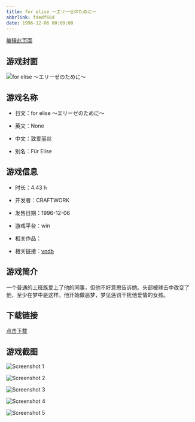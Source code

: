 ```yaml
---
title: for elise ～エリーゼのために～
abbrlink: fdedf66d
date: 1996-12-06 00:00:00
---
```

[编辑此页面](https://github.com/ACG-3/ADV3-source/blob/main/source/_posts/games/for%20elise%20%EF%BD%9E%E3%82%A8%E3%83%AA%E3%83%BC%E3%82%BC%E3%81%AE%E3%81%9F%E3%82%81%E3%81%AB%EF%BD%9E.md)

## 游戏封面

![for elise ～エリーゼのために～](https%3A//pan.timero.xyz/onedrive/img_lib_001/for%20elise%20%EF%BD%9E%E3%82%A8%E3%83%AA%E3%83%BC%E3%82%BC%E3%81%AE%E3%81%9F%E3%82%81%E3%81%AB%EF%BD%9E_cover.avif)


## 游戏名称

- 日文：for elise ～エリーゼのために～
- 英文：None
- 中文：致爱丽丝

- 别名：Für Elise


## 游戏信息

- 时长：4.43 h
- 开发者：CRAFTWORK
- 发售日期：1996-12-06
- 游戏平台：win
- 相关作品：

- 相关链接：[vndb](https://vndb.org/v1863)


## 游戏简介

一个普通的上班族爱上了他的同事，但他不好意思告诉她。头部被球击中改变了他，至少在梦中是这样。他开始做恶梦，梦见惩罚干扰他爱情的女孩。




## 下载链接

[点击下载](https://pan.timero.xyz/onedrive/adv_lib_001/for%20elise%20%EF%BD%9E%E3%82%A8%E3%83%AA%E3%83%BC%E3%82%BC%E3%81%AE%E3%81%9F%E3%82%81%E3%81%AB%EF%BD%9E)


## 游戏截图


![Screenshot 1](https%3A//pan.timero.xyz/onedrive/img_lib_001/for%20elise%20%EF%BD%9E%E3%82%A8%E3%83%AA%E3%83%BC%E3%82%BC%E3%81%AE%E3%81%9F%E3%82%81%E3%81%AB%EF%BD%9E_Screenshot_1.avif)

![Screenshot 2](https%3A//pan.timero.xyz/onedrive/img_lib_001/for%20elise%20%EF%BD%9E%E3%82%A8%E3%83%AA%E3%83%BC%E3%82%BC%E3%81%AE%E3%81%9F%E3%82%81%E3%81%AB%EF%BD%9E_Screenshot_2.avif)

![Screenshot 3](https%3A//pan.timero.xyz/onedrive/img_lib_001/for%20elise%20%EF%BD%9E%E3%82%A8%E3%83%AA%E3%83%BC%E3%82%BC%E3%81%AE%E3%81%9F%E3%82%81%E3%81%AB%EF%BD%9E_Screenshot_3.avif)

![Screenshot 4](https%3A//pan.timero.xyz/onedrive/img_lib_001/for%20elise%20%EF%BD%9E%E3%82%A8%E3%83%AA%E3%83%BC%E3%82%BC%E3%81%AE%E3%81%9F%E3%82%81%E3%81%AB%EF%BD%9E_Screenshot_4.avif)

![Screenshot 5](https%3A//pan.timero.xyz/onedrive/img_lib_001/for%20elise%20%EF%BD%9E%E3%82%A8%E3%83%AA%E3%83%BC%E3%82%BC%E3%81%AE%E3%81%9F%E3%82%81%E3%81%AB%EF%BD%9E_Screenshot_5.avif)

